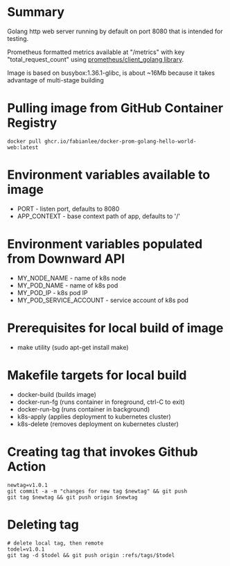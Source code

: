 # Summary
Golang http web server running by default on port 8080 that is intended for testing.  

Prometheus formatted metrics available at "/metrics" with key "total_request_count" using [prometheus/client_golang library](https://github.com/prometheus/client_golang).

Image is based on busybox:1.36.1-glibc, is about ~16Mb because it takes advantage of multi-stage building

# Pulling image from GitHub Container Registry

```
docker pull ghcr.io/fabianlee/docker-prom-golang-hello-world-web:latest
```

# Environment variables available to image

* PORT - listen port, defaults to 8080
* APP_CONTEXT - base context path of app, defaults to '/'

# Environment variables populated from Downward API
* MY_NODE_NAME - name of k8s node
* MY_POD_NAME - name of k8s pod
* MY_POD_IP - k8s pod IP
* MY_POD_SERVICE_ACCOUNT - service account of k8s pod

# Prerequisites for local build of image
* make utility (sudo apt-get install make)

# Makefile targets for local build
* docker-build (builds image)
* docker-run-fg (runs container in foreground, ctrl-C to exit)
* docker-run-bg (runs container in background)
* k8s-apply (applies deployment to kubernetes cluster)
* k8s-delete (removes deployment on kubernetes cluster)

# Creating tag that invokes Github Action

```
newtag=v1.0.1
git commit -a -m "changes for new tag $newtag" && git push
git tag $newtag && git push origin $newtag
```

# Deleting tag

```
# delete local tag, then remote
todel=v1.0.1
git tag -d $todel && git push origin :refs/tags/$todel
```

